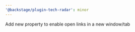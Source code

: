 ```yaml
---
'@backstage/plugin-tech-radar': minor
---
```


Add new property to enable open links in a new window/tab
